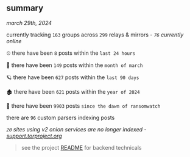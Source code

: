 
## summary
_march 29th, 2024_

currently tracking `163` groups across `299` relays & mirrors - _`76` currently online_

⏲ there have been `8` posts within the `last 24 hours`

🦈 there have been `149` posts within the `month of march`

🪐 there have been `627` posts within the `last 90 days`

🏚 there have been `621` posts within the `year of 2024`

🦕 there have been `9903` posts `since the dawn of ransomwatch`

there are `96` custom parsers indexing posts

_`20` sites using v2 onion services are no longer indexed - [support.torproject.org](https://support.torproject.org/onionservices/v2-deprecation/)_

> see the project [README](https://github.com/joshhighet/ransomwatch#ransomwatch--) for backend technicals
